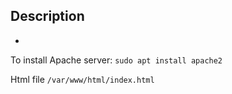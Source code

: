 ## Description

- 

To install Apache server: `sudo apt install apache2`

Html file `/var/www/html/index.html`